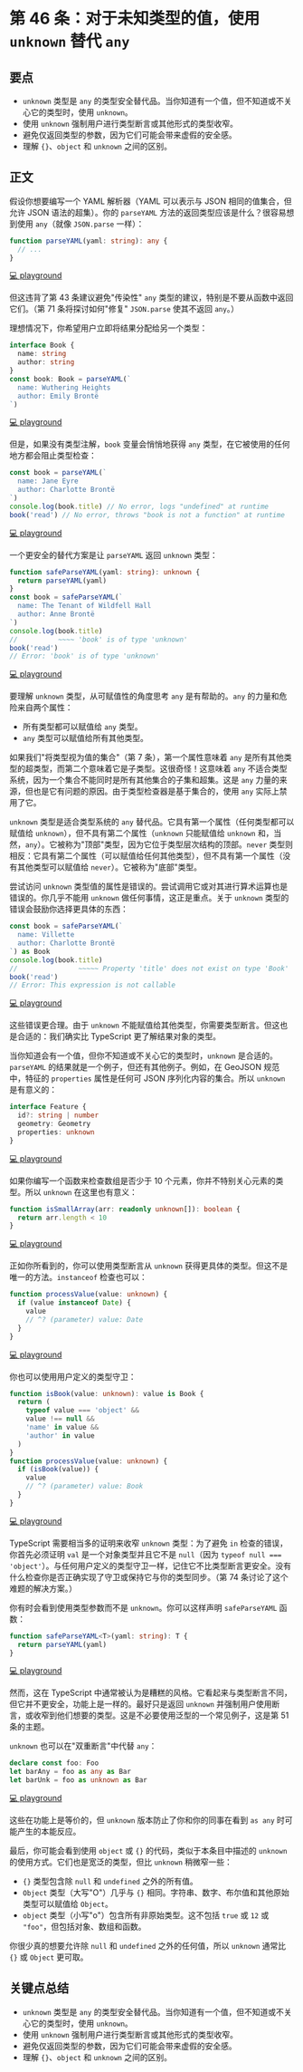 # 第 46 条：对于未知类型的值，使用 `unknown` 替代 `any`

## 要点

- `unknown` 类型是 `any` 的类型安全替代品。当你知道有一个值，但不知道或不关心它的类型时，使用 `unknown`。
- 使用 `unknown` 强制用户进行类型断言或其他形式的类型收窄。
- 避免仅返回类型的参数，因为它们可能会带来虚假的安全感。
- 理解 `{}`、`object` 和 `unknown` 之间的区别。

## 正文

假设你想要编写一个 YAML 解析器（YAML 可以表示与 JSON 相同的值集合，但允许 JSON 语法的超集）。你的 `parseYAML` 方法的返回类型应该是什么？很容易想到使用 `any`（就像 `JSON.parse` 一样）：

```ts
function parseYAML(yaml: string): any {
  // ...
}
```

[💻 playground](https://www.typescriptlang.org/play/?ts=5.4.5#code/GYVwdgxgLglg9mABABwIYCcDOBTAmgQQFkAZACgE9UBbAGwC5FMp0YwBzASgdTHMQG8AUIkQB6UYgDCAeUIAFAEoBRAMorhidNigh0SfojDVsDAESmANIlQgoACzjozpxAF8A3BvGIlAOQAigq6CQA)

但这违背了第 43 条建议避免"传染性" `any` 类型的建议，特别是不要从函数中返回它们。（第 71 条将探讨如何"修复" `JSON.parse` 使其不返回 `any`。）

理想情况下，你希望用户立即将结果分配给另一个类型：

```ts
interface Book {
  name: string
  author: string
}
const book: Book = parseYAML(`
  name: Wuthering Heights
  author: Emily Brontë
`)
```

[💻 playground](https://www.typescriptlang.org/play/?ts=5.4.5#code/GYVwdgxgLglg9mABABwIYCcDOBTAmgQQFkAZACgE9UBbAGwC5FMp0YwBzASgdTHMQG8AUIkQB6UYgDCAeUIAFAEoBRAMorhidNigh0SfojDVsDAESmANIlQgoACzjozpxAF8A3BvGIlAOQAigq6CrFDY6MCoENiIAEJwcADWAhpGVCaMzKxsniI29o4MTCzsnsEQCEyIAEYJiQzxSYgAvCgYOAQkpAAGqcYMAOq2duHZiAAS2DBsdlCYGvkOTj5UMDR8segIUADXgt0cnkA)

但是，如果没有类型注解，`book` 变量会悄悄地获得 `any` 类型，在它被使用的任何地方都会阻止类型检查：

```ts
const book = parseYAML(`
  name: Jane Eyre
  author: Charlotte Brontë
`)
console.log(book.title) // No error, logs "undefined" at runtime
book('read') // No error, throws "book is not a function" at runtime
```

[💻 playground](https://www.typescriptlang.org/play/?ts=5.4.5#code/GYVwdgxgLglg9mABABwIYCcDOBTAmgQQFkAZACgE9UBbAGwC5FMp0YwBzASgdTHMQG8AUIkQB6UYgDCAeUIAFAEoBRAMorhidNigh0SfojDVsDAESmANIlQgoACzjozpxAF8A3BvGIlAOQAigq6CrFDY6MCoENiIAEJwcADWAhpGVCaMzKxsniI29o4MTCzsnsEQCEyIAEYJyQC8KBg4BCSkAAapxgwAUjwxSuRaGvkOTlJ2GDRwUGFx6AhQANeC7RyeFWCYcDTYAHTTbKS1SXuwULvrIt6+cIjhC+hWh5iIpuAAJtjArNgfLqgoJpwLB0oITolSAByLSoD5Qq5iCS3e7oR5WewLADur1MEMQMFeYBm1kQoEgsAQAKB6BBMDBQA)

一个更安全的替代方案是让 `parseYAML` 返回 `unknown` 类型：

```ts
function safeParseYAML(yaml: string): unknown {
  return parseYAML(yaml)
}
const book = safeParseYAML(`
  name: The Tenant of Wildfell Hall
  author: Anne Brontë
`)
console.log(book.title)
//          ~~~~ 'book' is of type 'unknown'
book('read')
// Error: 'book' is of type 'unknown'
```

[💻 playground](https://www.typescriptlang.org/play/?ts=5.4.5#code/GYVwdgxgLglg9mABABwIYCcDOBTAmgQQFkAZACgE9UBbAGwC5FMp0YwBzASgdTHMQG8AUIkQB6UYgDCAeUIAFAEoBRAMorhidNigh0SfojDVsDAESmANIlQgoACzjozpxAF8A3BvGIlAOQAigq6CrFDY6MCoENiIAEJwcADWAhpGVCaMzKxsniI29o4MTCzsnsGgkLAIjKjA2HIYOAQkFNT0mSWcDOCJYHAA7voaWjp6KI14RGSUtBxlghAITIgARgnJALw1dQ1Yky0ABqnGDAAqdjGn2EZgUIhwwIgA6jA0ACZ1NDSIABKoXxp8g4nIh8GAwDFYugEFAANeCA5zBZLOA0bAAOhocDYpDWSXRsCgaKR3hEZPJAD8qRTEAByPGJWmIGCYe6PKDkZAxWk9PqDWmCBmkUxaVBvUwkiRKdDQkH09ZMllsxAcrl03kDMACoA)

要理解 `unknown` 类型，从可赋值性的角度思考 `any` 是有帮助的。`any` 的力量和危险来自两个属性：

- 所有类型都可以赋值给 `any` 类型。
- `any` 类型可以赋值给所有其他类型。

如果我们"将类型视为值的集合"（第 7 条），第一个属性意味着 `any` 是所有其他类型的超类型，而第二个意味着它是子类型。这很奇怪！这意味着 `any` 不适合类型系统，因为一个集合不能同时是所有其他集合的子集和超集。这是 `any` 力量的来源，但也是它有问题的原因。由于类型检查器是基于集合的，使用 `any` 实际上禁用了它。

`unknown` 类型是适合类型系统的 `any` 替代品。它具有第一个属性（任何类型都可以赋值给 `unknown`），但不具有第二个属性（`unknown` 只能赋值给 `unknown` 和，当然，`any`）。它被称为"顶部"类型，因为它位于类型层次结构的顶部。`never` 类型则相反：它具有第二个属性（可以赋值给任何其他类型），但不具有第一个属性（没有其他类型可以赋值给 `never`）。它被称为"底部"类型。

尝试访问 `unknown` 类型值的属性是错误的。尝试调用它或对其进行算术运算也是错误的。你几乎不能用 `unknown` 做任何事情，这正是重点。关于 `unknown` 类型的错误会鼓励你选择更具体的东西：

```ts
const book = safeParseYAML(`
  name: Villette
  author: Charlotte Brontë
`) as Book
console.log(book.title)
//               ~~~~~ Property 'title' does not exist on type 'Book'
book('read')
// Error: This expression is not callable
```

[💻 playground](https://www.typescriptlang.org/play/?ts=5.4.5#code/GYVwdgxgLglg9mABABwIYCcDOBTAmgQQFkAZACgE9UBbAGwC5FMp0YwBzASgdTHMQG8AUIkQB6UYgDCAeUIAFAEoBRAMorhidNigh0SfojDVsDAESmANIlQgoACzjozpxAF8A3BvGIlAOQAigq6CrFDY6MCoENiIAEJwcADWAhpGVCaMzKxsniI29o4MTCzsnsGgkLAIjKjA2HIYOAQkFNT0mSWcDOCJYHAA7voaWjp6KI14RGSUtBxlghAITIgARgnJALw1dQ1Yky0ABqnGDABqMDQ02mEa+Q5OUnYYNHBQYXHoCFAA14IHHNZMHF1p5FmBMHArgA6F5sUhrJJQ2BQK5zQTeESYrHYgB+eLxiDkn2Q4SgfAA5MiruTEAATODYIF9KCIbAADxgy2qZJJiHJ8SS5MECMSpHJWlQtPJaO8SnQnweABU7JzWWzkFpMJh4EhVczEBBUJdUCsroIgA)

这些错误更合理。由于 `unknown` 不能赋值给其他类型，你需要类型断言。但这也是合适的：我们确实比 TypeScript 更了解结果对象的类型。

当你知道会有一个值，但你不知道或不关心它的类型时，`unknown` 是合适的。`parseYAML` 的结果就是一个例子，但还有其他例子。例如，在 GeoJSON 规范中，特征的 `properties` 属性是任何可 JSON 序列化内容的集合。所以 `unknown` 是有意义的：

```ts
interface Feature {
  id?: string | number
  geometry: Geometry
  properties: unknown
}
```

[💻 playground](https://www.typescriptlang.org/play/?ts=5.4.5#code/GYVwdgxgLglg9mABABwIYCcDOBTAmgQQFkAZACgE9UBbAGwC5FMp0YwBzASgdTHMQG8AUIkQB6UYgDCAeUIAFAEoBRAMorhidNigh0SfojDVsDAESmANIlQgoACzjozpxAF8A3BvGIlAOQAigq6CrFDY6MCoENiIAEJwcADWAhpGVCaMzKxsniI29o4MTCzsnsGgkLAIjKjA2HIYOAQkFNT0mSWcDOCJYHAA7voaWjp6KI14RGSUtBxlIWBhEVExAOLYcOnMfPzBoeGR0YgAYtioozFCIjAAJgD8RVnsiAA+hiBUAEbhuYhsG1t0OQGOtNtogb9kOg4MhwrBsJhumBegMwPMgA)

如果你编写一个函数来检查数组是否少于 10 个元素，你并不特别关心元素的类型。所以 `unknown` 在这里也有意义：

```ts
function isSmallArray(arr: readonly unknown[]): boolean {
  return arr.length < 10
}
```

[💻 playground](https://www.typescriptlang.org/play/?ts=5.4.5#code/GYVwdgxgLglg9mABABwIYCcDOBTAmgQQFkAZACgE9UBbAGwC5FMp0YwBzASgdTHMQG8AUIkQB6UYgDCAeUIAFAEoBRAMorhidNigh0SfojDVsDAESmANIlQgoACzjozpxAF8A3BvGIlAOQAigq6CrFDY6MCoENiIAEJwcADWAhpGVCaMzKxsniI29o4MTCzsnsGgkLAIjKjA2HIYOAQkFNT0mSWcDOCJYHAA7voaWjp6KI14RGSUtBxlIWBhEVExAOLYcOnMfPzl4NDwSDCYKlSoNDT46Oio5KQYTprYqAAmCDR8PX2DANoAulxEAAjBI0Z5DEQjXRIB4AOjB7HsiAAPIgAIwABnmQA)

正如你所看到的，你可以使用类型断言从 `unknown` 获得更具体的类型。但这不是唯一的方法。`instanceof` 检查也可以：

```ts
function processValue(value: unknown) {
  if (value instanceof Date) {
    value
    // ^? (parameter) value: Date
  }
}
```

[💻 playground](https://www.typescriptlang.org/play/?ts=5.4.5#code/GYVwdgxgLglg9mABABwIYCcDOBTAmgQQFkAZACgE9UBbAGwC5FMp0YwBzASgdTHMQG8AUIkQB6UYgDCAeUIAFAEoBRAMorhidNigh0SfojDVsDAESmANIlQgoACzjozpxAF8A3BvGIlAOQAigq6CrFDY6MCoENiIAEJwcADWAhpGVCaMzKxsniI29o4MTCzsnsGgkLAIjKjA2HIYOAQkFNT0mSWcDOCJYHAA7voaWjp6KI14RGSUtBxlIWBhEVExAOLYcOnMfPzl4NDwSMjocNGYmABqqDQg2KQAbte33WC9A2AcKSIwwIgPTzFWEweNE4L9-Kgwp8hCIRI8btgNCJvAA9AD8fzQ6GMS0+8OeiAhYQ0wWCQA)

你也可以使用用户定义的类型守卫：

```ts
function isBook(value: unknown): value is Book {
  return (
    typeof value === 'object' &&
    value !== null &&
    'name' in value &&
    'author' in value
  )
}
function processValue(value: unknown) {
  if (isBook(value)) {
    value
    // ^? (parameter) value: Book
  }
}
```

[💻 playground](https://www.typescriptlang.org/play/?ts=5.4.5#code/GYVwdgxgLglg9mABABwIYCcDOBTAmgQQFkAZACgE9UBbAGwC5FMp0YwBzASgdTHMQG8AUIkQB6UYgDCAeUIAFAEoBRAMorhidNigh0SfojDVsDAESmANIlQgoACzjozpxAF8A3BvGIlAOQAigq6CrFDY6MCoENiIAEJwcADWAhpGVCaMzKxsniI29o4MTCzsnsGgkLAIjKjA2HIYOAQkFNT0mSWcDOCJYHAA7voaWjp6KI14RGSUtBxlIWBhEVExAOLYcOnMfPzl4NDwSDCY8UmkAG6oNCAZPX2DXIiX1zHHcQnJQiIjukikGiIRFByMgNsALlcbhxEABeOGIADkcAARgArbDQBGIABk2KekJiAEJ4WAQDQaDjsQDAQi0tgsax8S9KYj8g50AykM8bho5kFBBUDtVkOg4NFMJgAGoEiEvbpgXoDMDQr6IGDARCkY6nRKyqEq6nc7C5QHeAB6AH5NWh0MYltCjQwdRpgsEgA)

TypeScript 需要相当多的证明来收窄 `unknown` 类型：为了避免 `in` 检查的错误，你首先必须证明 `val` 是一个对象类型并且它不是 `null`（因为 `typeof null === 'object'`）。与任何用户定义的类型守卫一样，记住它不比类型断言更安全。没有什么检查你是否正确实现了守卫或保持它与你的类型同步。（第 74 条讨论了这个难题的解决方案。）

你有时会看到使用类型参数而不是 `unknown`。你可以这样声明 `safeParseYAML` 函数：

```ts
function safeParseYAML<T>(yaml: string): T {
  return parseYAML(yaml)
}
```

[💻 playground](https://www.typescriptlang.org/play/?ts=5.4.5#code/GYVwdgxgLglg9mABABwIYCcDOBTAmgQQFkAZACgE9UBbAGwC5FMp0YwBzASgdTHMQG8AUIkQB6UYgDCAeUIAFAEoBRAMorhidNigh0SfojDVsDAESmANIlQgoACzjozpxAF8A3BvGIlAOQAigq6CoJCwCIyowNhyGDgEJAA8ACoAfBTU9IzMrJwMyQIaWjp6KHF4RGSUtBxyewUA)

然而，这在 TypeScript 中通常被认为是糟糕的风格。它看起来与类型断言不同，但它并不更安全，功能上是一样的。最好只是返回 `unknown` 并强制用户使用断言，或收窄到他们想要的类型。这是不必要使用泛型的一个常见例子，这是第 51 条的主题。

`unknown` 也可以在"双重断言"中代替 `any`：

```ts
declare const foo: Foo
let barAny = foo as any as Bar
let barUnk = foo as unknown as Bar
```

[💻 playground](https://www.typescriptlang.org/play/?ts=5.4.5#code/JYOwLgpgTgZghgYwgAgGIHt3IN7JpgLmQGcwpQBzZAXwChRJZEUAhOKHZAI3aNPJBU6AEwgIANuxQJ0IUnkJpMAblriIYbuwCCIAJ7IAvAqxxiyOPovm2UVes08oAVRABrIyevIAru5DoAO4g3raqQA)

这些在功能上是等价的，但 `unknown` 版本防止了你和你的同事在看到 `as any` 时可能产生的本能反应。

最后，你可能会看到使用 `object` 或 `{}` 的代码，类似于本条目中描述的 `unknown` 的使用方式。它们也是宽泛的类型，但比 `unknown` 稍微窄一些：

- `{}` 类型包含除 `null` 和 `undefined` 之外的所有值。
- `Object` 类型（大写"O"）几乎与 `{}` 相同。字符串、数字、布尔值和其他原始类型可以赋值给 `Object`。
- `object` 类型（小写"o"）包含所有非原始类型。这不包括 `true` 或 `12` 或 `"foo"`，但包括对象、数组和函数。

你很少真的想要允许除 `null` 和 `undefined` 之外的任何值，所以 `unknown` 通常比 `{}` 或 `Object` 更可取。

## 关键点总结

- `unknown` 类型是 `any` 的类型安全替代品。当你知道有一个值，但不知道或不关心它的类型时，使用 `unknown`。
- 使用 `unknown` 强制用户进行类型断言或其他形式的类型收窄。
- 避免仅返回类型的参数，因为它们可能会带来虚假的安全感。
- 理解 `{}`、`object` 和 `unknown` 之间的区别。
